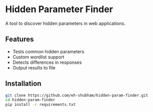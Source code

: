 # Hidden Parameter Finder

A tool to discover hidden parameters in web applications.

## Features
- Tests common hidden parameters
- Custom wordlist support
- Detects differences in responses
- Output results to file

## Installation
```bash
git clone https://github.com/eh-shubham/hidden-param-finder.git
cd hidden-param-finder
pip install -r requirements.txt
